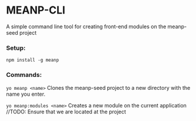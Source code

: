 MEANP-CLI
================

A simple command line tool for creating front-end modules on the meanp-seed project 
 
### Setup:
```
npm install -g meanp
```

### Commands:
```yo meanp <name>```
Clones the meanp-seed project to a new directory with the name you enter.

```yo meanp:modules <name>```
Creates a new module on the current application //TODO: Ensure that we are located at the project